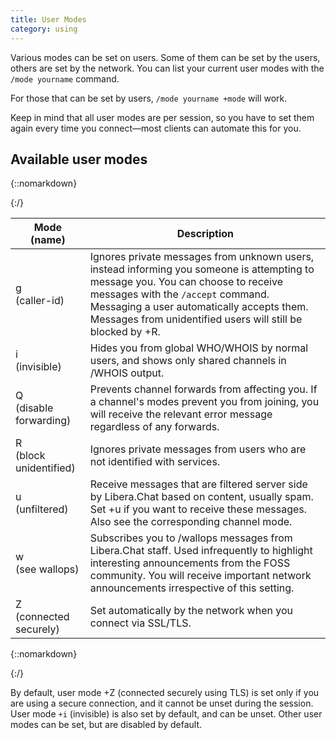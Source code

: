 ```yaml
---
title: User Modes
category: using
---
```


Various modes can be set on users. Some of them can be set by the users, others
are set by the network. You can list your current user modes with the
`/mode yourname` command.

For those that can be set by users, `/mode yourname +mode` will work.

Keep in mind that all user modes are per session, so you have to set them again
every time you connect—most clients can automate this for you.


## Available user modes

{::nomarkdown}<div class="table">{:/}

| Mode (name) | Description |
| ----------- | ----------- |
| g<br>(caller-id) | Ignores private messages from unknown users, instead informing you someone is attempting to message you. You can choose to receive messages with the `/accept` command. Messaging a user automatically accepts them. Messages from unidentified users will still be blocked by +R. |
| i<br>(invisible) | Hides you from global WHO/WHOIS by normal users, and shows only shared channels in /WHOIS output. |
| Q<br>(disable forwarding) | Prevents channel forwards from affecting you. If a channel's modes prevent you from joining, you will receive the relevant error message regardless of any forwards. |
| R<br>(block unidentified) | Ignores private messages from users who are not identified with services. |
| u<br>(unfiltered) | Receive messages that are filtered server side by Libera.Chat based on content, usually spam. Set +u if you want to receive these messages. Also see the corresponding channel mode. |
| w<br>(see wallops) | Subscribes you to /wallops messages from Libera.Chat staff. Used infrequently to highlight interesting announcements from the FOSS community. You will receive important network announcements irrespective of this setting. |
| Z<br>(connected securely) | Set automatically by the network when you connect via SSL/TLS. |

{::nomarkdown}</div>{:/}

By default, user mode +Z (connected securely using TLS) is set only if you are
using a secure connection, and it cannot be unset during the session. User
mode `+i` (invisible) is also set by default, and can be unset. Other user
modes can be set, but are disabled by default.
